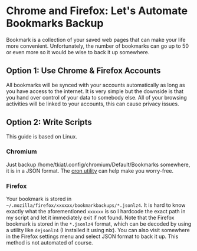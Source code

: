# Chrome and Firefox: Let's Automate Bookmarks Backup

Bookmark is a collection of your saved web pages that can make your life more convenient. Unfortunately, the number of bookmarks can go up to 50 or even more so it would be wise to back it up somewhere.

## Option 1: Use Chrome & Firefox Accounts

All bookmarks will be synced with your accounts automatically as long as you have access to the internet. It is very simple but the downside is that you hand over control of your data to somebody else. All of your browsing activities will be linked to your accounts, this can cause privacy issues.

## Option 2: Write Scripts

This guide is based on Linux.

### Chromium

Just backup /home/tkiat/.config/chromium/Default/Bookmarks somewhere, it is in a JSON format. The [cron utility](https://en.wikipedia.org/wiki/Cron) can help make you worry-free.

### Firefox

Your bookmark is stored in `~/.mozilla/firefox/xxxxxx/bookmarkbackups/*.jsonlz4`. It is hard to know exactly what the aforementioned `xxxxxx` is so I hardcode the exact path in my script and let it immediately exit if not found. Note that the Firefox bookmark is stored in the `*.jsonlz4` format, which can be decoded by using a utility like `dejsonlz4` (I installed it using nix). You can also visit somewhere in the Firefox settings menu and select JSON format to back it up. This method is not automated of course.
